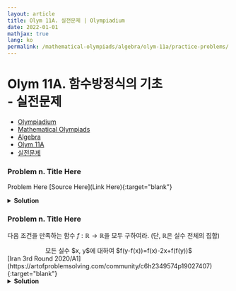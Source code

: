 ```yaml
---
layout: article
title: Olym 11A. 실전문제 | Olympiadium
date: 2022-01-01
mathjax: true
lang: ko
permalink: /mathematical-olympiads/algebra/olym-11a/practice-problems/
---
```

# Olym 11A. 함수방정식의 기초 <br> <ssup> - 실전문제</ssup>

<ul class="breadcrumb">
	<li><a href="{{ site.baseurl }}/">Olympiadium</a></li> 
	<li><a href="{{ site.baseurl }}/mathematical-olympiads/">Mathematical Olympiads</a></li> 
	<li><a href="{{ site.baseurl }}/mathematical-olympiads/algebra/">Algebra</a></li> 
	<li><a href="{{ site.baseurl }}/mathematical-olympiads/algebra/olym-11a/">Olym 11A</a></li> 
	<li><a href="{{ site.baseurl }}/mathematical-olympiads/algebra/olym-11a/practice-problems/">실전문제</a></li>
</ul>

### Problem n. Title Here
<blueboard> Problem Here </blueboard>
[Source Here](Link Here){:target="blank"}
<pinkborder><details>
<summary><b>Solution</b></summary>
Solution Here. 
</details></pinkborder>

### Problem n. Title Here
<blueboard> 다음 조건을 만족하는 함수 $f: \mathbb{R} \rightarrow \mathbb{R}$을 모두 구하여라. (단, $\mathbb{R}$은 실수 전체의 집합)
  <center><ssbr/> 모든 실수 $x, y$에 대하여 $f(y-f(x))=f(x)-2x+f(f(y))$ </center> </blueboard>
[Iran 3rd Round 2020/A1](https://artofproblemsolving.com/community/c6h2349574p19027407){:target="blank"}
<pinkborder><details>
<summary><b>Solution</b></summary>
Solution Here. 
</details></pinkborder>
